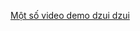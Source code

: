 [Một số video demo dzui dzui](https://drive.google.com/drive/folders/10iYYnS2HP_L0uDb6MIGlwty5zOD-2hvJ)